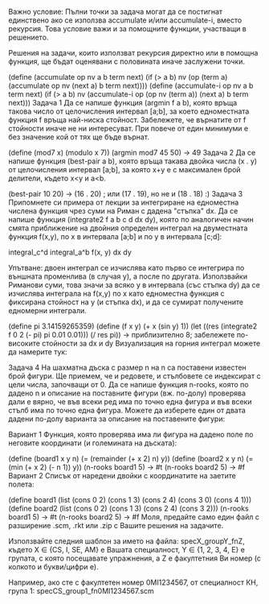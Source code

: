 Важно условие:
Пълни точки за задача могат да се постигнат единствено ако се използва accumulate и/или accumulate-i, вместо рекурсия. Това условие важи и за помощните функции, участващи в решението.

Решения на задачи, които използват рекурсия директно или в помощна функция, ще бъдат оценявани с половината иначе заслужени точки.

(define (accumulate op nv a b term next)
  (if (> a b) nv
      (op (term a)
          (accumulate op nv (next a) b term next))))
(define (accumulate-i op nv a b term next)
    (if (> a b) nv
        (accumulate-i op (op nv (term a)) (next a) b term next)))
Задача 1
Да се напише функция (argmin f a b), която връща такова число от целочисления интервал [a;b], за което едноместната функция f връща най-ниска стойност. Забележете, че върнатите от f стойности иначе не ни интересуват. При повече от един минимуми е без значение кой от тях ще бъде върнат.

(define (mod7 x) (modulo x 7))
(argmin mod7 45 50) -> 49
Задача 2
Да се напише функция (best-pair a b), която връща такава двойка числа (x . y) от целочисления интервал [a;b], за която x+y е с максимален брой делители, където x<y и a<b.

(best-pair 10 20) -> (16 . 20) ; или (17 . 19), но не и (18 . 18) :)
Задача 3
Припомнете си примерa от лекции за интегриране на едноместна числена функция чрез суми на Риман с дадена "стъпка" dx. Да се напише функция (integrate2 f a b c d dx dy), която по аналогичен начин смята приближение на двойния определен интеграл на двуместната функция f(x,y), по x в интервала [a;b] и по y в интервала [c;d]:

integral_c^d integral_a^b f(x, y) dx dy

Упътване: двоен интеграл се изчислява като първо се интегрира по външната променлива (в случая y), а после по другата. Използвайки Риманови суми, това значи за всяко y в интервала (със стъпка dy) да се изчислява интеграла на f(x,y) по x като едноместна функция с фиксирана стойност на y (и стъпка dx), и да се сумират получените едномерни интеграли.

(define pi 3.14159265359)
(define (f x y) (+ x (sin y) 1))
(let ((res (integrate2 f 0 2 (- pi) pi 0.01 0.01)))
  (/ res pi)) -> приблизително 8; забележете по-високите стойности за dx и dy
Визуализация на горния интеграл можете да намерите тук:


Задача 4
На шахматна дъска с размер n на n са поставени известен брой фигури. Ще приемем, че и редовете, и стълбовете се индексират с цели числа, започващи от 0. Да се напише функция n-rooks, която по дадено n и описание на поставните фигури (вж. по-долу) проверява дали е вярно, че във всеки ред има по точно една фигура и във всеки стълб има по точно една фигура. Можете да изберете един от двата дадени по-долу варианта за описание на поставените фигури:

Вариант 1 Функция, която проверява има ли фигура на дадено поле по неговите координати (и големината на дъската):

(define (board1 x y n)
  (= (remainder (+ x 2) n) y))
(define (board2 x y n)
  (= (min (+ x 2) (- n 1)) y))
(n-rooks board1 5) -> #t
(n-rooks board2 5) -> #f
Вариант 2 Списък от наредени двойки с координатите на заетите полета:

(define board1 (list (cons 0 2) (cons 1 3) (cons 2 4) (cons 3 0) (cons 4 1)))
(define board2 (list (cons 0 2) (cons 1 3) (cons 2 4) (cons 3 2)))
(n-rooks board1 5) -> #t
(n-rooks board2 5) -> #f
Моля, предайте само един файл с разширение .scm, .rkt или .zip с Вашите решения на задачите.

Използвайте следния шаблон за името на файла: specX_groupY_fnZ, където X ∈ {CS, I, SE, AM} е Вашата специалност, Y ∈ {1, 2, 3, 4, E} е групата, с която посещавате упражнения, а Z е факултетния Ви номер (с колкото и букви/цифри е).

Например, ако сте с факултетен номер 0MI1234567, от специалност КН, група 1: specCS_group1_fn0MI1234567.scm